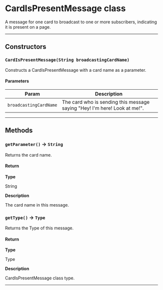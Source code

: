 # CardIsPresentMessage class

A message for one card to broadcast to one or more subscribers, indicating it is present on a page.

---
## Constructors
### `CardIsPresentMessage(String broadcastingCardName)`

Constructs a CardIsPresentMessage with a card name as a parameter.
#### Parameters
|Param|Description|
|-----|-----------|
|`broadcastingCardName` |  The card who is sending this message saying "Hey! I'm here! Look at me!". |

---
## Methods
### `getParameter()` → `String`

Returns the card name.

#### Return

**Type**

String

**Description**

The card name in this message.

### `getType()` → `Type`

Returns the Type of this message.

#### Return

**Type**

Type

**Description**

CardIsPresentMessage class type.

---
